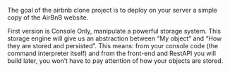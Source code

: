 The goal of the airbnb clone project is to deploy on your server a simple copy of the AirBnB website.

First version is Console Only, manipulate a powerful storage system. This storage engine will give us an abstraction between “My object” and “How they are stored and persisted”. This means: from your console code (the command interpreter itself) and from the front-end and RestAPI you will build later, you won’t have to pay attention of how your objects are stored.
